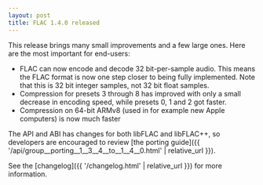 ```yaml
---
layout: post
title: FLAC 1.4.0 released
---
```


This release brings many small improvements and a few large ones. Here are the most important for end-users:

- FLAC can now encode and decode 32 bit-per-sample audio. This means the FLAC format is now one step closer to being fully implemented. Note that this is 32 bit integer samples, not 32 bit float samples.
- Compression for presets 3 through 8 has improved with only a small decrease in encoding speed, while presets 0, 1 and 2 got faster.
- Compression on 64-bit ARMv8 (used in for example new Apple computers) is now much faster

The API and ABI has changes for both libFLAC and libFLAC++, so developers are encouraged to review [the porting guide]({{ '/api/group__porting__1__3__4__to__1__4__0.html' | relative_url }}).

See the [changelog]({{ '/changelog.html' | relative_url }}) for more information.
